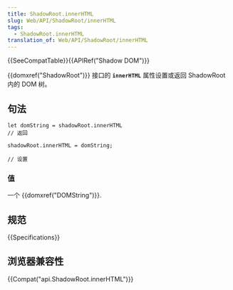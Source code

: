 ```yaml
---
title: ShadowRoot.innerHTML
slug: Web/API/ShadowRoot/innerHTML
tags:
  - ShadowRoot.innerHTML
translation_of: Web/API/ShadowRoot/innerHTML
---
```

{{SeeCompatTable}}{{APIRef("Shadow DOM")}}

{{domxref("ShadowRoot")}} 接口的 **`innerHTML`** 属性设置或返回 ShadowRoot 内的 DOM 树。

## 句法

```plain
let domString = shadowRoot.innerHTML
// 返回

shadowRoot.innerHTML = domString;

// 设置
```

### 值

一个 {{domxref("DOMString")}}.

## 规范

{{Specifications}}

## 浏览器兼容性

{{Compat("api.ShadowRoot.innerHTML")}}
